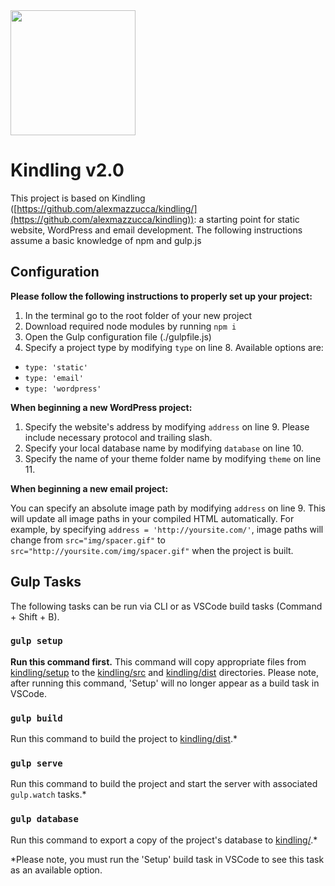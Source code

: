<img src="https://user-images.githubusercontent.com/333020/69454644-a2dbdd80-0d34-11ea-8463-2c6b3337e277.png" width="200" height="200">

# Kindling v2.0

This project is based on Kindling ([https://github.com/alexmazzucca/kindling/](https://github.com/alexmazzucca/kindling)): a starting point for static website, WordPress and email development. The following instructions assume a basic knowledge of npm and gulp.js
## Configuration
**Please follow the following instructions to properly set up your project:**
  1. In the terminal go to the root folder of your new project
  1. Download required node modules by running `npm i`
  2. Open the Gulp configuration file (./gulpfile.js)
  3. Specify a project type by modifying `type` on line 8. Available options are:
  * `type: 'static'`
  * `type: 'email'`
  * `type: 'wordpress'`

**When beginning a new WordPress project:**
  1. Specify the website's address by modifying `address` on line 9. Please include necessary protocol and trailing slash.
  2. Specify your local database name by modifying `database` on line 10.
  3. Specify the name of your theme folder name by modifying `theme` on line 11.

**When beginning a new email project:**

You can specify an absolute image path by modifying `address` on line 9. This will update all image paths in your compiled HTML automatically. For example, by specifying `address = 'http://yoursite.com/'`, image paths will change from `src="img/spacer.gif"` to `src="http://yoursite.com/img/spacer.gif"` when the project is built.
  
## Gulp Tasks

The following tasks can be run via CLI or as VSCode build tasks (Command + Shift + B).

### `gulp setup`

<b>Run this command first.</b> This command will copy appropriate files from [kindling/setup](/setup) to the [kindling/src](/src) and [kindling/dist](/dist) directories. Please note, after running this command, 'Setup' will no longer appear as a build task in VSCode.

### `gulp build`

Run this command to build the project to [kindling/dist](/dist).*

### `gulp serve`

Run this command to build the project and start the server with associated `gulp.watch` tasks.*

### `gulp database`

Run this command to export a copy of the project's database to [kindling/](/).*

*Please note, you must run the 'Setup' build task in VSCode to see this task as an available option.
